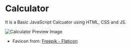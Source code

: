 # Calculator

It is a Basic JavaScript Calcuator using HTML, CSS and JS.

![Calculator Preview Image](/SAMPLE%20CALCULATOR.png)

* Favicon from:
<a href="https://www.flaticon.com/free-icons/calculator" title="calculator icons">Freepik - Flaticon</a>

